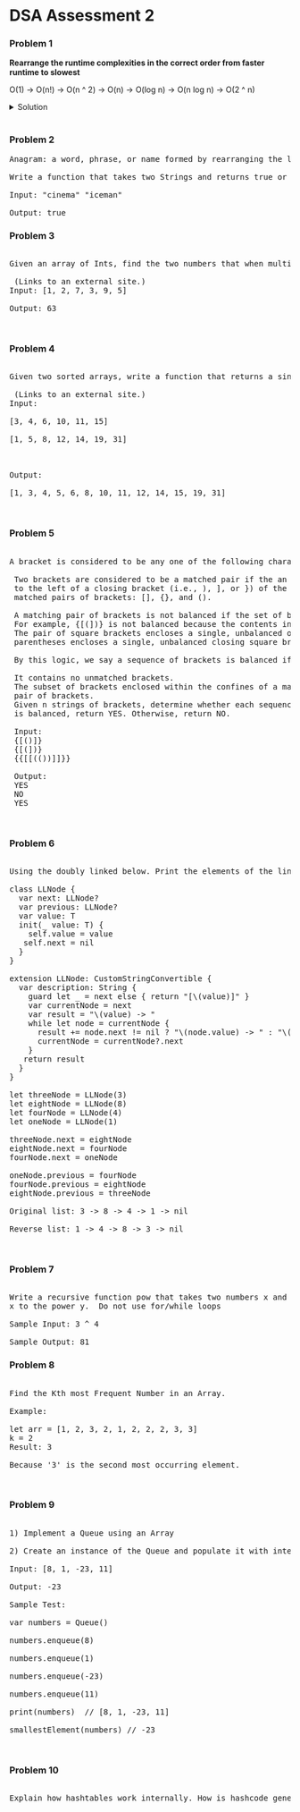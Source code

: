 # DSA Assessment 2

### Problem 1 

**Rearrange the runtime complexities in the correct order from faster runtime to slowest** 

O(1) -> O(n!) -> O(n ^ 2) -> O(n) -> O(log n) -> O(n log n) -> O(2 ^ n)

<details> 
  <summary>Solution</summary> 
  
  O(1) -> O(log n) -> O(n) -> O(n log n) -> O(2 ^ n) -> O(n!)
  
</details> 

</br>

### Problem 2 

<pre>
Anagram: a word, phrase, or name formed by rearranging the letters of another, such as cinema, formed from iceman.

Write a function that takes two Strings and returns true or false if it's an Anagram

Input: "cinema" "iceman" 

Output: true 
</pre> 

### Problem 3

<pre> 
Given an array of Ints, find the two numbers that when multiplied together give the greatest product, and return that product.

 (Links to an external site.)
Input: [1, 2, 7, 3, 9, 5]

Output: 63
</pre> 

</br>


### Problem 4 

<pre> 
Given two sorted arrays, write a function that returns a single sorted list with all the elements from the inputs. Your solution must work in O(n) time.

 (Links to an external site.)
Input: 

[3, 4, 6, 10, 11, 15] 

[1, 5, 8, 12, 14, 19, 31]

 

Output: 

[1, 3, 4, 5, 6, 8, 10, 11, 12, 14, 15, 19, 31]
</pre>

</br>

### Problem 5 

<pre> 
A bracket is considered to be any one of the following characters: (, ), {, }, [, or ].
 
 Two brackets are considered to be a matched pair if the an opening bracket (i.e., (, [, or {) occurs 
 to the left of a closing bracket (i.e., ), ], or }) of the exact same type. There are three types of 
 matched pairs of brackets: [], {}, and ().
 
 A matching pair of brackets is not balanced if the set of brackets it encloses are not matched. 
 For example, {[(])} is not balanced because the contents in between { and } are not balanced. 
 The pair of square brackets encloses a single, unbalanced opening bracket, (, and the pair of 
 parentheses encloses a single, unbalanced closing square bracket, ].
 
 By this logic, we say a sequence of brackets is balanced if the following conditions are met:
 
 It contains no unmatched brackets.
 The subset of brackets enclosed within the confines of a matched pair of brackets is also a matched 
 pair of brackets.
 Given n strings of brackets, determine whether each sequence of brackets is balanced. If a string 
 is balanced, return YES. Otherwise, return NO.
 
 Input:
 {[()]}
 {[(])}
 {{[[(())]]}}
 
 Output:
 YES
 NO
 YES
</pre> 

</br>

### Problem 6

<pre> 
Using the doubly linked below. Print the elements of the linked list in reverse.

class LLNode<T> {
  var next: LLNode?
  var previous: LLNode?
  var value: T
  init(_ value: T) {
    self.value = value
   self.next = nil
  }
}

extension LLNode: CustomStringConvertible {
  var description: String {
    guard let _ = next else { return "[\(value)]" }
    var currentNode = next
    var result = "\(value) -> "
    while let node = currentNode {
      result += node.next != nil ? "\(node.value) -> " : "\(node.value) -> nil"
      currentNode = currentNode?.next
    }
   return result
  }
}

let threeNode = LLNode(3)
let eightNode = LLNode(8)
let fourNode = LLNode(4)
let oneNode = LLNode(1)

threeNode.next = eightNode
eightNode.next = fourNode
fourNode.next = oneNode

oneNode.previous = fourNode
fourNode.previous = eightNode
eightNode.previous = threeNode

Original list: 3 -> 8 -> 4 -> 1 -> nil

Reverse list: 1 -> 4 -> 8 -> 3 -> nil
</pre> 

</br>

### Problem 7

<pre> 
Write a recursive function pow that takes two numbers x and y as input and returns 
x to the power y.  Do not use for/while loops

Sample Input: 3 ^ 4

Sample Output: 81
</pre> 

### Problem 8

<pre> 
Find the Kth most Frequent Number in an Array.
 
Example:
 
let arr = [1, 2, 3, 2, 1, 2, 2, 2, 3, 3]
k = 2
Result: 3
 
Because '3' is the second most occurring element.
</pre> 

</br>

### Problem 9

<pre> 
1) Implement a Queue using an Array

2) Create an instance of the Queue and populate it with integers and write a function called smallestElement() that returns the smallest element in a given Queue. 

Input: [8, 1, -23, 11]

Output: -23

Sample Test: 

var numbers = Queue<Int>()

numbers.enqueue(8)

numbers.enqueue(1)

numbers.enqueue(-23)

numbers.enqueue(11)

print(numbers)  // [8, 1, -23, 11]

smallestElement(numbers) // -23
</pre> 

</br>

### Problem 10

<pre> 
Explain how hashtables work internally. How is hashcode generated and what will happen to the hash code when 2 values are same.
</pre> 
